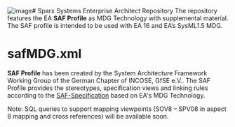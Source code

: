 ![image](https://github.com/GfSE/SAF-EA-Profile/assets/67798361/30163a82-4f52-4425-9720-36204bbff7d4)# Sparx Systems Enterprise Architect Repository
The repository features the EA **SAF Profile** as MDG Technology with supplemental material. The SAF profile is intended to be used with EA 16 and EA’s SysML1.5 MDG.

# safMDG.xml
**SAF Profile** has been created by the System Architecture Framework Working Group of the German Chapter of INCOSE, GfSE e.V.. The SAF Profile provides the stereotypes, specification views and linking rules according to the [SAF-Specification](https://github.com/GfSE/SAF-Specification/tree/TdSE2023) based on EA's MDG Technology.

Note: SQL queries to support mapping viewpoints (SOV8 – SPV08 in aspect 8 mapping and cross references) will be available soon.
